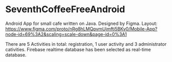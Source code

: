 # SeventhCoffeeFreeAndroid
Android App for small cafe written on Java. Designed by Figma. Layout: https://www.figma.com/proto/nRg8hLMQpvmUjmfti5BKv0/Mobile-App?node-id=69%3A2&scaling=scale-down&page-id=0%3A1

There are 5 Activities in total: registration, 1 user activity and 3 administrator cativities. Firebase realtime database has been selected as real-time database.
